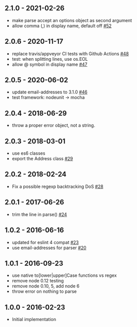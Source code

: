 
## 2.1.0 - 2021-02-26

- make parse accept an options object as second argument
- allow comma (,) in display name, default off [#52](/haraka/node-address-rfc2822/pull/52)

## 2.0.6 - 2020-11-17

- replace travis/appveyor CI tests with Github Actions [#48](/haraka/node-address-rfc2822/pull/48)
- test: when splitting lines, use os.EOL
- allow @ symbol in display name [#47](/haraka/node-address-rfc2822/pull/47)


## 2.0.5 - 2020-06-02

- update email-addresses to 3.1.0 [#46](/haraka/node-address-rfc2822/pull/46)
- test framework: nodeunit -> mocha


## 2.0.4 - 2018-06-29

- throw a proper error object, not a string.


## 2.0.3 - 2018-03-01

- use es6 classes
- export the Address class [#29](/haraka/node-address-rfc2822/pull/29)


## 2.0.2 - 2018-02-24

- Fix a possible regexp backtracking DoS [#28](/haraka/node-address-rfc2822/pull/28)


## 2.0.1 - 2017-06-26

- trim the line in parse() [#24](/haraka/node-address-rfc2822/pull/24)


## 1.0.2 - 2016-06-16

- updated for eslint 4 compat [#23](/haraka/node-address-rfc2822/pull/23)
- use email-addresses for parser [#20](/haraka/node-address-rfc2822/pull/20)


## 1.0.1 - 2016-09-23

- use native to[lower|upper]Case functions vs regex
- remove node 0.12 testing
- remove node 0.10, 5, add node 6
- throw error on nothing to parse


## 1.0.0 - 2016-02-23

- Initial implementation
